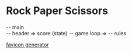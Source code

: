 # Rock Paper Scissors

-- main  
    -- header => score (state)
    -- game loop => 
    -- rules



[favicon generator](https://realfavicongenerator.net/)
